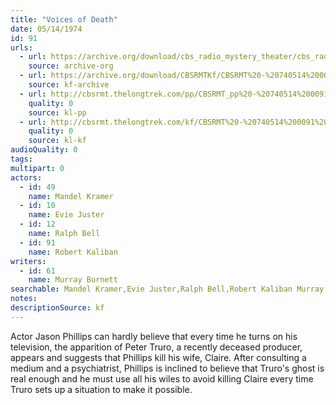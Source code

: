 ```yaml
---
title: "Voices of Death"
date: 05/14/1974
id: 91
urls: 
  - url: https://archive.org/download/cbs_radio_mystery_theater/cbs_radio_mystery_theater-0051-0100.zip/cbs_radio_mystery_theater-0051-0100%2Fcbsrmt_0091_voices_of_death.mp3
    source: archive-org
  - url: https://archive.org/download/CBSRMTKf/CBSRMT%20-%20740514%200091%20Voices%20Of%20Death_kf.mp3
    source: kf-archive
  - url: http://cbsrmt.thelongtrek.com/pp/CBSRMT_pp%20-%20740514%200091%20Voices%20of%20Death.mp3
    quality: 0
    source: kl-pp
  - url: http://cbsrmt.thelongtrek.com/kf/CBSRMT%20-%20740514%200091%20Voices%20Of%20Death_kf.mp3
    quality: 0
    source: kl-kf
audioQuality: 0
tags: 
multipart: 0
actors:  
  - id: 49
    name: Mandel Kramer  
  - id: 10
    name: Evie Juster  
  - id: 12
    name: Ralph Bell  
  - id: 91
    name: Robert Kaliban
writers:  
  - id: 61
    name: Murray Burnett
searchable: Mandel Kramer,Evie Juster,Ralph Bell,Robert Kaliban Murray Burnett
notes: 
descriptionSource: kf
---
```

Actor Jason Phillips can hardly believe that every time he turns on his television, the apparition of Peter Truro, a recently deceased producer, appears and suggests that Phillips kill his wife, Claire. After consulting a medium and a psychiatrist, Phillips is inclined to believe that Truro's ghost is real enough and he must use all his wiles to avoid killing Claire every time Truro sets up a situation to make it possible.